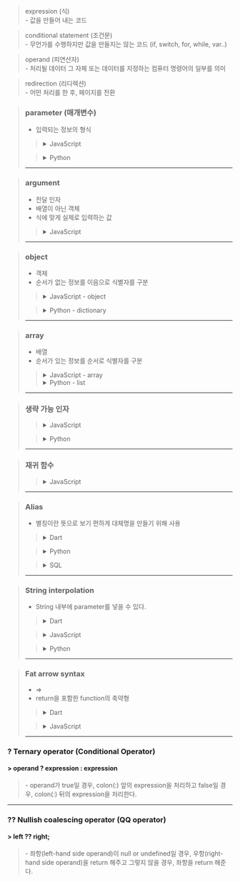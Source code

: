 <link rel="stylesheet" href="./css/style.css"/>

> expression (식)
> <br> - 값을 만들어 내는 코드

> conditional statement (조건문)
> <br> - 무언가를 수행하지만 값을 만들지는 않는 코드
(if, switch, for, while, var..)

> operand (피연산자)
> <br> - 처리될 데이터 그 자체 또는 데이터를 지정하는 컴퓨터 명령어의 일부를 의미


> redirection (리디렉션)
> <br> - 어떤 처리를 한 후, 페이지를 전환


> ### parameter (매개변수)
> + 입력되는 정보의 형식
>> <details>
>> <summary>
>>  <span class="accent">JavaScript</span>
>> </summary>
>> 
>>``` JavaScript
>> // JavaScript - parameter
>>function func1(a, b) {
>>  console.log(`parameter: ${a}`);
>>  console.log(`parameter: ${b}`);
>>};
>>```
>>
>> </details>
>
>> <details>
>> <summary>
>>  <span class="accent">Python</span>
>> </summary>
>> 
>>``` Python
>> # Python - parameter
>>def func1(a, b):
>>  print(f"parameter: {a}")
>>  print(f"parameter: {b}")
>>```
>>
>> </details>
> --- 

> ### argument
> + 전달 인자
> + 배열이 아닌 객체
> + 식에 맞게 실제로 입력하는 값
>> <details>
>> <summary>
>>  <span class="accent">JavaScript</span>
>> </summary>
>>
>>``` JavaScript
>> // JavaScript - arguments
>>function func1(a, b, c) {
>>  console.log(arguments);
>>  console.log(arguments[0]);
>>}
>>
>>func(1, 2, 3);
>>
>>/* 
>>  Expected output: 
>>    > 1
>>    > Object { 0: 1, 1: 2, 2: 3 }
>>*/
>>```
>>
>> </details>
> --- 

> ### object
> + 객체
> + 순서가 없는 정보를 이음으로 식별자를 구분
>> <details>
>> <summary>
>>  <span class="accent">JavaScript - object</span>
>> </summary>
>>
>>``` JavaScript
>> // JavaScript - object
>>
>>let object = {'한글': '가나', '영어': 'abc'};
>>```
>>
>> </details>
>
>> <details>
>> <summary>
>>  <span class="accent">Python - dictionary</span>
>> </summary>
>>
>>``` Python
>> # Python - dictionary
>>
>> dict_1 = {}
>> dict_2 = dict()
>> dict_3 = {'한글': '가나', '영어': 'abc'}
>>
>> print(dict_3)  
>> # {'한글': '가나', '영어': 'abc'}
>>
>> print(type(dict_1), type(dict_2), type(dict_3))
>> # <class 'dict'> <class 'dict'> <class 'dict'>
>>```
>>
>>> <details>
>>> <summary>
>>>   <span class="accent">dict.fromkeys()</span>
>>>   <span class="small"> - 인수로 dictionary 생성</span>
>>> </summary>
>>>
>>>``` Python
>>> # dict.fromkeys()
>>> # 딕셔너리_이름 = dict.fromkeys(key, value)
>>>
>>> languages = ('한글', '영어')
>>> dictionary_2 = dict.fromkeys(languages)
>>>
>>> print(dictionary_2)
>>> # {'한글': None, '영어': None}
>>>
>>> text = ('가나', 'abc')
>>> dictionary_3 = dict.fromkeys(languages, text)
>>>
>>> print(dictionary_3)
>>> # {'한글': '가나', '영어': 'abc'}
>>>```
>>>
>>> </details>
>>
>>> <details>
>>> <summary>
>>>   <span class="accent">.items()</span>
>>>   <span class="small"> - 모든 키(key), 값(value)</span>
>>> </summary>
>>>
>>> ``` Python
>>> # .items()
>>>
>>> dictionary = {'한글': '가나', '영어': 'abc'}
>>>
>>> print(dictionary.items())
>>> # dict_items([('한글', 가나), ('영어', abc)])
>>>```
>>>
>>> </details>
>>>
>>
>>> <details>
>>> <summary>
>>>   <span class="accent">.keys()</span>
>>>   <span class="small"> - 모든 키(key)</span>
>>> </summary>
>>>
>>> ``` Python
>>> # .keys()
>>>
>>> dictionary = {'한글': '가나', '영어': 'abc'}
>>>
>>> print(dictionary.keys())
>>> # dict_keys(['한글','영어'])
>>>```
>>>
>>> </details>
>>
>>> <details>
>>> <summary>
>>>   <span class="accent">.values()</span>
>>>   <span class="small"> - 모든 값(value)</span>
>>> </summary>
>>>
>>> ``` Python
>>> dictionary = {'한글': '가나', '영어': 'abc'}
>>>
>>> # .values()
>>>
>>> print(dictionary.values())
>>> # dict_values(['가나','abc'])
>>>```
>>>
>>> </details>
>>
>>> <details>
>>> <summary>
>>>   <span class="accent">dictionary_name[key]</span>
>>>   <span class="small"> - 키(key)로 값(value) 접근 & 조작</span>
>>> </summary>
>>>
>>> ``` Python
>>> # dictionary_name[key]
>>>
>>> dictionary = {'한글': '가나', '영어': 'abc'}
>>>
>>> print(dictionary['한글'])
>>> # '가나'
>>>
>>> dictionary['영어'] = 'ABC'
>>> print(dictionary['영어'])
>>> # 'ABC'
>>>
>>> dictionary['숫자'] = '123'
>>> print(dictionary['숫자'])
>>> # '123'
>>>
>>>```
>>>
>>> </details>
>>
>>> <details>
>>> <summary>
>>>   <span class="accent">del dictionary_name[key]</span>
>>>   <span class="small"> - 키(key) & 값(value) 삭제</span>
>>> </summary>
>>>
>>> ``` Python
>>> # del dictionary_name[key]
>>>
>>> dictionary = {'한글': '가나', '영어': 'abc'}
>>> del dictionary['영어']
>>>
>>> print(dictionary)
>>> # {'한글': '가나'}
>>>```
>>>
>>> </details>
>>
>>> <details>
>>> <summary>
>>>   <span class="accent">.pop()</span>
>>>   <span class="small"> - 키(key) & 값(value) 삭제 (삭제 값 저장)</span>
>>> </summary>
>>>
>>> ``` Python
>>> # .pop()
>>>
>>> dictionary = {'한글': '가나', '영어': 'abc'}
>>> eng = dictionary.pop('영어')
>>>
>>> print(dictionary, eng)
>>> # {'한글': '가나'} 'abc'
>>>
>>> # 두 번째 인자 입력 시, KeyError 방지
>>> jp = dictionary.pop('일본어', "None")
>>> print(jp)
>>> # None
>>>
>>>```
>>>
>>> </details>
>>
>>> <details>
>>> <summary>
>>>   <span class="accent">.popitem()</span>
>>>   <span class="small"> - 마지막 키(key) & 값(value) 삭제</span>
>>> </summary>
>>>
>>> ``` Python
>>> # .popitem()
>>>
>>> dictionary = {'한글': '가나', '영어': 'abc'}
>>> dictionary.popitem()
>>>
>>> print(dictionary)
>>> # {'한글': '가나'}
>>>```
>>>
>>> </details>
>>
>>> <details>
>>> <summary>
>>>   <span class="accent">.get()</span>
>>>   <span class="small"> - 키(key)로 값(value) 접근 (KeyError 방지)</span>
>>> </summary>
>>>
>>> ``` Python
>>> # .get()
>>>
>>> dictionary = {'한글': '가나', '영어': 'abc'}
>>>
>>> print(dictionary.get('숫자'))
>>> # None
>>>```
>>>
>>> </details>
>>
>>> <details>
>>> <summary>
>>>   <span class="accent">.update()</span>
>>>   <span class="small"> - 딕셔너리 병합</span>
>>> </summary>
>>>
>>> ``` Python
>>> # .update()
>>>
>>> dictionary = {'한글': '가나', '영어': 'abc'}
>>> dictionary_2 = {'숫자': '123', '색깔': '빨노초'}
>>> dictionary.update(dictionary_2)
>>>
>>> print(dictionary)
>>> # {'한글': '가나', '영어': 'abc', '숫자': '123', '색깔': '빨노초'}
>>>```
>>>
>>> </details>
>>
>>> <details>
>>> <summary>
>>>   <span class="accent">.clear()</span>
>>>   <span class="small"> - 모든 키(key) & 값(value) 삭제</span>
>>> </summary>
>>>
>>> ``` Python
>>> # .clear()
>>>
>>> dictionary = {'한글': '가나', '영어': 'abc'}
>>> dictionary.clear()
>>>
>>> print(dictionary)
>>> # {}
>>>```
>>>
>>> </details>
>>
>> </details>
>>
> --- 

> ### array
> + 배열
> + 순서가 있는 정보를 순서로 식별자를 구분
>> <details>
>> <summary>
>>  <span class="accent">JavaScript - array</span>
>> </summary>
>>
>>``` JavaScript
>> // JavaScript - array
>>let array = ['가나', 'abc'];
>>```
>>
>> </details>
>> <details>
>> <summary>
>>  <span class="accent">Python - list</span>
>> </summary>
>>
>>``` Python
>> # Python - list
>> list_1 = []
>> list_2 = list()
>> list_3 = ['한글', '영어']
>>
>> print(list_3)  
>> # ['한글', '영어']
>>
>> print(type(list_1), type(list_2), type(list_3))
>> # <class 'list'> <class 'list'> <class 'list'>
>>```
>>
> --- 

> ### 생략 가능 인자
>> <details>
>> <summary>
>>  <span class="accent">JavaScript</span>
>> </summary>
>>
>>```JavaScript
>> // JavaScript
>> function myFnc(a, /* optional */ b) {
>>   console.log(a)
>> }
>>
>> module.method([대괄호는 생략 가능한 인자])
>>```
>>
>> </details>
>
>> <details>
>> <summary>
>>  <span class="accent">Python</span>
>> </summary>
>>
>>```Python
>> # Python
>> def funtion(a, b=0):
>>  # 인자에 값을 설정하면 인자 생략 시, 해당 값을 전달
>>   return a
>>```
>>
>> </details>
> ---

> ### 재귀 함수
>> <details>
>> <summary>
>>  <span class="accent">JavaScript</span>
>> </summary>
>>
>>```JavaScript
>> // JavaScript - .callee()
>>
>> function(x) {
>>    if (x <= 1) return 1;
>>    return x * arguments.callee(x-1);
>>}
>>```
>>
>> </details>
> ---

> ### Alias
> + 별칭이란 뜻으로 보기 편하게 대체명을 만들기 위해 사용
>> <details>
>> <summary>
>>  <span class="accent">Dart</span>
>> </summary>
>>
>>  ```Dart
>> // Dart
>>
>> typedef ListOfInts = List<int>;
>> ListOfInts reversListOfNumbers(ListOfInts list) {
>>  var reversed = list.reversed;
>>  return reversed.toList();
>> };
>> ```
>>
>> </details>
>
>> <details>
>> <summary>
>>  <span class="accent">Python</span>
>> </summary>
>>
>>  ```Python
>> # Python
>>
>> import numpy as np
>>
>> np.array()
>> ```
>>
>> </details>
>
>> <details>
>> <summary>
>>  <span class="accent">SQL</span>
>> </summary>
>>
>>  ```SQL
>> -- SQL
>>
>> ColumnName AS 컬럼명칭 -- 컬럼에 별칭 부여
>> TableName AS 테이블 명칭 -- 테이블에 별칭 부여
>>
>> SELECT NO_NUM AS 사원번호, NO_NAME AS 사원명 FROM EX_TABLE
>> -- NO_NUM를 사원번호, NO_NAME을 사원명이라는 별칭 부여
>>
>> SELECT 컬럼1 + 컬럼2 AS TOTAL FROM EX_TABLE
>> -- 컬럼1 + 컬럼2의 값에 TOTAL이라는 별칭 부여
>> ```
>>
>> </details>
> ---


> ### String interpolation
> + String 내부에 parameter를 넣을 수 있다.
>> <details>
>> <summary>
>>  <span class="accent">Dart</span>
>> </summary>
>>
>> ```Dart
>> // Dart
>>
>> void main() {
>>  var name = 'nico';
>>  var age = 10;
>>  var greeting = "$name is ${age + 2}";
>> }
>> ```
>>
>> </details>
>
>> <details>
>> <summary>
>>  <span class="accent">JavaScript</span>
>> </summary>
>>
>> ```JavaScript
>> // JavaScript
>> 
>> var name = 'nico';
>> var age = 10;
>>
>> console.log(`${name} is ${age + 2}"`);
>> /* 'nico is 12' */
>> ```
>>
>> </details>
>
>> <details>
>> <summary>
>>  <span class="accent">Python</span>
>> </summary>
>> 
>>``` Python
>> # Python - parameter
>>
>>def func1(a, b):
>>  print(f"parameter: {a}")
>>  print(f"parameter: {b}")
>>```
>>
>> </details>
> ---

> ### Fat arrow syntax
> + =>
> + return을 포함한 function의 축약형
>> <details>
>> <summary>
>>  <span class="accent">Dart</span>
>> </summary>
>>
>> ```Dart
>> // Dart
>>
>> String sayGoodbye(String name) {
>>     return "$name";
>> };
>> // ↓
>> String sayHi(String name) => "$name";
>> ```
>>
>> </details>
>
>> <details>
>> <summary>
>>  <span class="accent">JavaScript</span>
>> </summary>
>>
>> ```JavaScript
>> // JavaScript
>>
>> function sayGoodbye(name) {
>>   return `${name}`;
>> };
>> // ↓
>> sayGoodbye = (name) => `something ${name}`;
>> ```
>>
>> </details>
> ---
>
> 

### __?__ Ternary operator (Conditional Operator)
#### > operand ? expression : expression
> <span>- operand가 true일 경우, colon(:) 앞의 expression을 처리하고 false일 경우, colon(:) 뒤의 expression을 처리한다.</span>
---

### __??__ Nullish coalescing operator (QQ operator)
#### > left ?? right;
> <span>- 좌항(left-hand side operand)이 null or undefined일 경우, 우항(right-hand side operand)을 return 해주고 그렇지 않을 경우, 좌항을 return 해준다.</span>